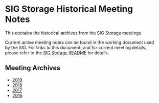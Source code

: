 # SIG Storage Historical Meeting Notes

This contains the historical archives from the SIG Storage meetings.

Current active meeting notes can be found in the working document used by the
SIG. For links to this document, and for current meeting details, please refer
to the [SIG Storage README](../README.md) for details.

## Meeting Archives

* [2019](meeting-notes-2019.md)
* [2018](meeting-notes-2018.md)
* [2017](meeting-notes-2017.md)
* [2016](meeting-notes-2016.md)
